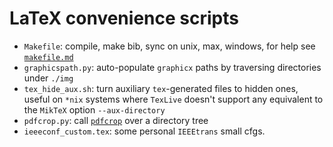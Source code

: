 # LaTeX convenience scripts

- `Makefile`: compile, make bib, sync on unix, max, windows, for help see [`makefile.md`](makefile.md)
- `graphicspath.py`: auto-populate `graphicx` paths by traversing directories under `./img`
- `tex_hide_aux.sh`: turn auxiliary `tex`-generated files to hidden ones, useful on `*nix` systems where `TexLive` doesn't support any equivalent to the `MikTeX` option `--aux-directory`
- `pdfcrop.py`: call [`pdfcrop`](http://www.ctan.org/pkg/pdfcrop) over a directory tree
- `ieeeconf_custom.tex`: some personal `IEEEtrans` small cfgs.